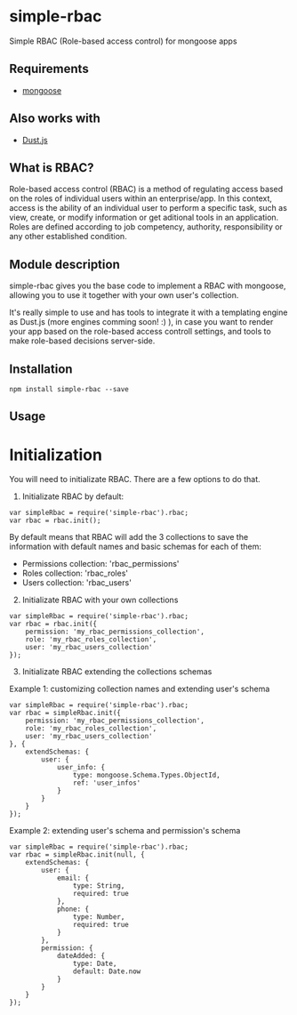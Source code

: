 # simple-rbac
Simple RBAC (Role-based access control) for mongoose apps

## Requirements
* [mongoose](https://github.com/learnboost/mongoose/)

## Also works with
* [Dust.js](https://github.com/linkedin/dustjs/)

## What is RBAC?
Role-based access control (RBAC) is a method of regulating access based on the roles of individual users within an enterprise/app. In this context, access is the ability of an individual user to perform a specific task, such as view, create, or modify information or get aditional tools in an application. Roles are defined according to job competency, authority, responsibility or any other established condition.

## Module description
simple-rbac gives you the base code to implement a RBAC with mongoose, allowing you to use it together with your own user's collection.

It's really simple to use and has tools to integrate it with a templating engine as Dust.js (more engines comming soon! :) ), in case you want to render your app based on the role-based access controll settings, and tools to make role-based decisions server-side.

## Installation

```
npm install simple-rbac --save
```

## Usage
# Initialization

You will need to initializate RBAC. There are a few options to do that. 

1) Initializate RBAC by default:

```
var simpleRbac = require('simple-rbac').rbac;
var rbac = rbac.init();

```

By default means that RBAC will add the 3 collections to save the information with default names and basic schemas for each of them:
- Permissions collection: 'rbac_permissions'
- Roles collection: 'rbac_roles'
- Users collection: 'rbac_users'


2) Initializate RBAC with your own collections

```
var simpleRbac = require('simple-rbac').rbac;
var rbac = rbac.init({
	permission: 'my_rbac_permissions_collection',
	role: 'my_rbac_roles_collection',
	user: 'my_rbac_users_collection'
});

```

3) Initializate RBAC extending the collections schemas

Example 1: customizing collection names and extending user's schema
```
var simpleRbac = require('simple-rbac').rbac;
var rbac = simpleRbac.init({
	permission: 'my_rbac_permissions_collection',
	role: 'my_rbac_roles_collection',
	user: 'my_rbac_users_collection'
}, {
	extendSchemas: {
		user: {
			user_info: {
				type: mongoose.Schema.Types.ObjectId,
				ref: 'user_infos'
			}
		}
	}
});
```
Example 2: extending user's schema and permission's schema
```
var simpleRbac = require('simple-rbac').rbac;
var rbac = simpleRbac.init(null, {
	extendSchemas: {
		user: {
			email: {
				type: String,
				required: true
			},
			phone: {
				type: Number,
				required: true
			}
		},
		permission: {
			dateAdded: {
				type: Date,
				default: Date.now
			}
		}
	}
});
```
